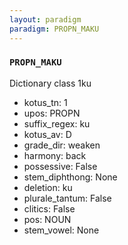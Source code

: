 ```yaml
---
layout: paradigm
paradigm: PROPN_MAKU
---
```

### ` PROPN_MAKU `

Dictionary class 1ku
* kotus_tn: 1
* upos: PROPN
* suffix_regex: ku
* kotus_av: D
* grade_dir: weaken
* harmony: back
* possessive: False
* stem_diphthong: None
* deletion: ku
* plurale_tantum: False
* clitics: False
* pos: NOUN
* stem_vowel: None
